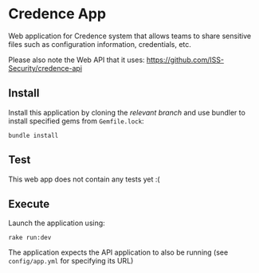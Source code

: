 # Credence App

Web application for Credence system that allows teams to share sensitive files such as configuration information, credentials, etc.

Please also note the Web API that it uses: https://github.com/ISS-Security/credence-api

## Install

Install this application by cloning the *relevant branch* and use bundler to install specified gems from `Gemfile.lock`:

```shell
bundle install
```

## Test

This web app does not contain any tests yet :(

## Execute

Launch the application using:

```shell
rake run:dev
```

The application expects the API application to also be running (see `config/app.yml` for specifying its URL)

